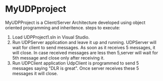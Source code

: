 # MyUDPproject
MyUDPProject is a Client/Server Architecture developed using object oriented programming and inheritence.
steps to execute:
1. Load UDPProject1.sln in Visual Studio.
2. Run UDPServer application and leave it up and running.
    UDPServer will wait for client to send messages. As soon as it receives 5 messages, it will close. 
    In case received messages are less then 5,server will wait for 5th message and close only after receiving it.
3. Run UDPClient application
    UdpClient is programmed to send 5 messages saying "DLR is great". Once server receives these 5 messages it will close.
